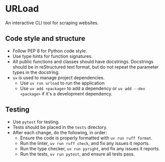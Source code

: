 # URLoad

An interactive CLI tool for scraping websites.

## Code style and structure

- Follow PEP 8 for Python code style.
- Use type hints for function signatures.
- All public functions and classes should have docstrings. Docstrings should be
  in reStructured text format, but do not repeat the parameter types in the
  docstring.
- `uv` is used to manage project dependencies.
  - Use `uv run urload` to run the application
  - Use `uv add <package>` to add a dependency or `uv add --dev <package>` if
  it's a development dependency.

## Testing

- Use `pytest` for testing.
- Tests should be placed in the `tests` directory.
- After each change, do the following, in order:
  - Ensure the code is properly formatted with `uv run ruff format`.
  - Run the linter, `uv run ruff check`, and fix any issues it reports.
  - Run the type checker, `uv run pyright`, and fix any issues it reports.
  - Run the tests, `uv run pytest`, and ensure all tests pass.

